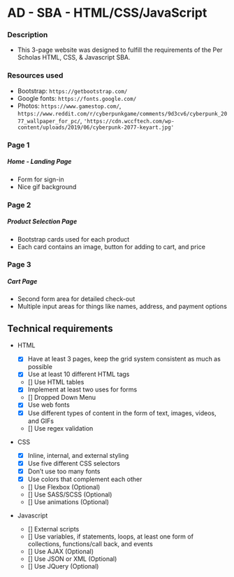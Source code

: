 # AD - SBA - HTML/CSS/JavaScript



### Description
* This 3-page website was designed to fulfill the requirements of the Per Scholas HTML, CSS, & Javascript SBA. 

### Resources used
* Bootstrap: `https://getbootstrap.com/`
* Google fonts: `https://fonts.google.com/`
* Photos: `https://www.gamestop.com/`, `https://www.reddit.com/r/cyberpunkgame/comments/9d3cv6/cyberpunk_2077_wallpaper_for_pc/`, `'https://cdn.wccftech.com/wp-content/uploads/2019/06/cyberpunk-2077-keyart.jpg'`

### Page 1
##### Home - Landing Page
* Form for sign-in
* Nice gif background

### Page 2
##### Product Selection Page
* Bootstrap cards used for each product
* Each card contains an image, button for adding to cart, and price

### Page 3
##### Cart Page
* Second form area for detailed check-out
* Multiple input areas for things like names, address, and payment options







## Technical requirements

* HTML
  - [x] Have at least 3 pages, keep the grid system consistent as much as possible
  - [x] Use at least 10 different HTML tags
  - [] Use HTML tables
  - [x] Implement at least two uses for forms
  - [] Dropped Down Menu 
  - [x] Use web fonts
  - [x] Use different types of content in the form of text, images, videos, and GIFs
  - [] Use regex validation

* CSS
  - [x] Inline, internal, and external styling
  - [x] Use five different CSS selectors
  - [x] Don’t use too many fonts
  - [x] Use colors that complement each other
  - [] Use Flexbox (Optional)
  - [] Use SASS/SCSS (Optional)
  - [] Use animations (Optional)

* Javascript
  - [] External scripts
  - [] Use variables, if statements, loops, at least one form of collections, functions/call back, and events
  - [] Use AJAX (Optional) 
  - [] Use JSON or XML (Optional)
  - [] Use JQuery (Optional)